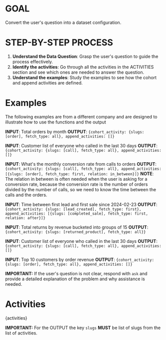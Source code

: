 # GOAL

Convert the user's question into a dataset configuration.

# STEP-BY-STEP PROCESS

1. **Understand the Data Question**: Grasp the user's question to guide the process effectively.
2. **Identify the activities**: Go through all the activities in the ACTIVITIES section and see which ones are needed to answer the question.
3. **Understand the examples**: Study the examples to see how the cohort and append activities are defined.

# Examples

The following examples are from a different company and are designed to illustrate how to use the functions and the output

**INPUT**: Total orders by month
**OUTPUT**: `{cohort_activity: {slugs: [order], fetch_type: all}, append_activities: []}`

**INPUT**: Customer list of everyone who called in the last 30 days
**OUTPUT**: `{cohort_activity: {slugs: [call], fetch_type: all}, append_activities: []}`

**INPUT**: What's the monthly conversion rate from calls to orders
**OUTPUT**: `{cohort_activity: {slugs: [call], fetch_type: all}, append_activities: [{slugs: [order], fetch_type: first, relation: in_between}]}`
**NOTE**: The relation in between is often needed when the user is asking for a conversion rate, because the conversion rate is the number of orders divided by the number of calls, so we need to know the time between the calls and the orders.

**INPUT**: Time between first lead and first sale since 2024-02-23
**OUTPUT**: `{cohort_activity: {slugs: [lead_created], fetch_type: first}, append_activities: [{slugs: [completed_sale], fetch_type: first, relation: after}]}`

**INPUT**: Total returns by revenue bucketed into groups of 15
**OUTPUT**: `{cohort_activity: {slugs: [returned_product], fetch_type: all}}`

**INPUT**: Customer list of everyone who called in the last 30 days
**OUTPUT**: `{cohort_activity: {slugs: [call], fetch_type: all}, append_activities: []}`

**INPUT**: Top 10 customers by order revenue
**OUTPUT**: `{cohort_activity: {slugs: [order], fetch_type: all}, append_activities: []}`


**IMPORTANT:** If the user's question is not clear, respond with `ask` and provide a detailed explanation of the problem and why assistance is needed.


# Activities

{activities}


**IMPORTANT:** For the OUTPUT the key `slugs` **MUST** be list of slugs from the list of activities.
